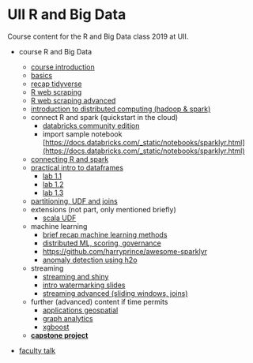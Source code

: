 # UII R and Big Data

Course content for the R and Big Data class 2019 at UII.

- course R and Big Data
	- [course introduction](https://docs.google.com/presentation/d/1Janow5MBlnGeDYByCfscHlnpRBeZad_F7ZpRWOiCjRM/edit?usp=sharing)
	- [basics](https://docs.google.com/presentation/d/1OVm1juqVPJbD7y_Ge3jyowmomvgMASbO1wT-caJrMrA/edit?usp=sharing)
	- [recap tidyverse](course-content/recap-3tidyverse_intro.Rmd)
	- [R web scraping](course-content/r-webscraping.Rmd)
	- [R web scraping advanced](course-content/r-webscraping-advanced.Rmd)
	- [introduction to distributed computing (hadoop & spark)](https://docs.google.com/presentation/d/1jDdSITm5Rlf3Dnb1FpFlY84MG9i0hWJNRwrrlAlBBT0/edit?usp=sharing)
	- connect R and spark (quickstart in the cloud)
	  - [databricks community edition](https://community.cloud.databricks.com)
	  - import sample notebook [https://docs.databricks.com/_static/notebooks/sparklyr.html](https://docs.databricks.com/_static/notebooks/sparklyr.html)
	- [connecting R and spark](course-content/0_connectingRandSpark.Rmd)
	- [practical intro to dataframes](course-content/1_dataframes_intro.Rmd)
	  - [lab 1.1](course-content/1_lab1.Rmd)
	  - [lab 1.2](course-content/1_lab2.Rmd)
	  - [lab 1.3](course-content/1_lab3.Rmd)
	- [partitioning, UDF and joins](course-content/2_dataframes_partition_join_udf.Rmd)
	- extensions (not part, only mentioned briefly)
	  - [scala UDF](course-content/3_scala_udf.Rmd)
	- machine learning
	  - [brief recap machine learning methods](https://docs.google.com/presentation/d/165fjvjpD072bx1I2mj8DMZqlvAunQAIcJHDcRL3Fezk/edit?usp=sharing)
	  - [distributed ML, scoring, governance](course-content/4_machine_learning.Rmd)
	  - https://github.com/harryprince/awesome-sparklyr
	  - [anomaly detection using h2o](course-content/4.1_anomaly_detection.Rmd)
	- streaming
	  - [streaming and shiny](course-content/6_streaming_shiny.Rmd)
	  - [intro watermarking slides](https://docs.google.com/presentation/d/14QkBmC6rLfW1kmLePlVoMfS-kHLNRqcJ9QhO1ZB7IUM/edit?usp=sharing)
	  - [streaming advanced (sliding windows, joins)](course-content/7_streaming_advanced.Rmd)
	- further (advanced) content if time permits
	  - [applications geospatial](course-content/5_applications_geospatial.Rmd)
	  - [graph analytics](course-content/5.2_graph_analytics.Rmd)
	  - [xgboost](course-content/5.3_xgbboost.Rmd)
	- [**capstone project**](course-content/capstone-project)
	
- [faculty talk](https://docs.google.com/presentation/d/1RBh-fe3DnwvgAzZ4xiovzKrrn811abraUIlJlX3TFms/edit?usp=sharing)

